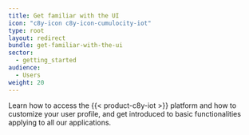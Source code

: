 ```yaml
---
title: Get familiar with the UI
icon: "c8y-icon c8y-icon-cumulocity-iot"
type: root
layout: redirect
bundle: get-familiar-with-the-ui
sector:
  - getting_started
audience:
  - Users
weight: 20
---
```


Learn how to access the {{< product-c8y-iot >}} platform and how to customize your user profile, and get introduced to basic functionalities applying to all our applications.
